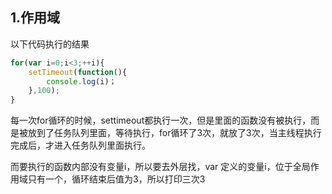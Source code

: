 ## 1.作用域

以下代码执行的结果

``` javascript
for(var i=0;i<3;++i){
    setTimeout(function(){
        console.log(i)；
    },100);
}
```

每一次for循环的时候，settimeout都执行一次，但是里面的函数没有被执行，而是被放到了任务队列里面，等待执行，for循环了3次，就放了3次，当主线程执行完成后，才进入任务队列里面执行。

而要执行的函数内部没有变量i，所以要去外层找，var 定义的变量i，位于全局作用域只有一个，循环结束后值为3，所以打印三次3